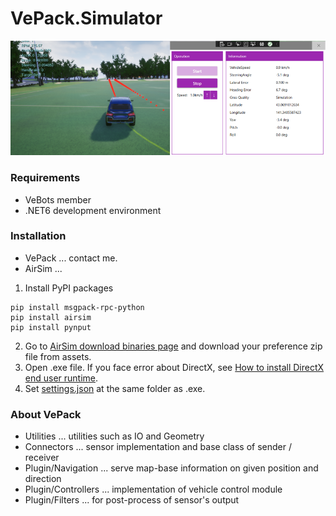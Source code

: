 # VePack.Simulator

![sim.png](/sim.png)

### Requirements

* VeBots member
* .NET6 development environment

### Installation

* VePack ... contact me.
* AirSim ...  
1. Install PyPI packages
```
pip install msgpack-rpc-python
pip install airsim
pip install pynput
```
2. Go to [AirSim download binaries page](https://github.com/Microsoft/AirSim/releases) and download your preference zip file from assets.
3. Open .exe file. If you face error about DirectX, see [How to install DirectX end user runtime](https://faq.tsukumo.co.jp/index.php?solution_id=1321).
4. Set [settings.json](/AirSim/settings.json) at the same folder as .exe.

### About VePack
* Utilities ... utilities such as IO and Geometry
* Connectors ... sensor implementation and base class of sender / receiver
* Plugin/Navigation ... serve map-base information on given position and direction
* Plugin/Controllers ... implementation of vehicle control module
* Plugin/Filters ... for post-process of sensor's output
